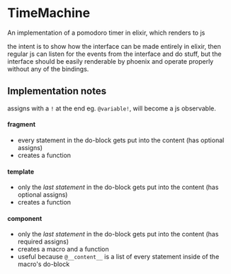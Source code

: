 # TimeMachine

An implementation of a pomodoro timer in elixir, which renders to js

the intent is to show how the interface can be made entirely in elixir, then
regular js can listen for the events from the interface and do stuff, but the
interface should be easily renderable by phoenix and operate properly without
any of the bindings.

## Implementation notes

assigns with a `!` at the end eg. `@variable!`, will become a js observable.


#### fragment
- every statement in the do-block gets put into the content (has optional assigns)
- creates a function

#### template
- only the *last statement* in the do-block gets put into the content (has optional assigns)
- creates a function

#### component
- only the *last statement* in the do-block gets put into the content (has required assigns)
- creates a macro and a function
- useful because `@__content__` is a list of every statement inside of the macro's do-block
